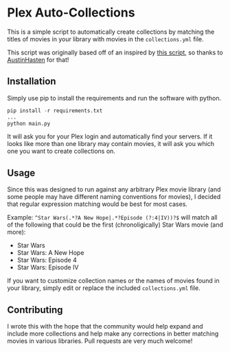 # Plex Auto-Collections
This is a simple script to automatically create collections by matching the titles of movies in your library with movies in the `collections.yml` file.

This script was originally based off of an inspired by [this script](https://github.com/AustinHasten/PlexHolidays), so thanks to [AustinHasten](https://github.com/AustinHasten) for that!

## Installation
Simply use pip to install the requirements and run the software with python.

```python
pip install -r requirements.txt
...
python main.py
```

It will ask you for your Plex login and automatically find your servers. If it looks like more than one library may contain movies, it will ask you which one you want to create collections on.

## Usage
Since this was designed to run against any arbitrary Plex movie library (and some people may have different naming conventions for movies), I decided that regular expression matching would be best for most cases.

Example:
`^Star Wars(.*?A New Hope|.*?Episode (?:4|IV))?$` will match all of the following that could be the first (chronoligically) Star Wars movie (and more):
* Star Wars
* Star Wars: A New Hope
* Star Wars: Episode 4
* Star Wars: Episode IV

If you want to customize collection names or the names of movies found in your library, simply edit or replace the included `collections.yml` file.

## Contributing
I wrote this with the hope that the community would help expand and include more collections and help make any corrections in better matching movies in various libraries. Pull requests are very much welcome!
